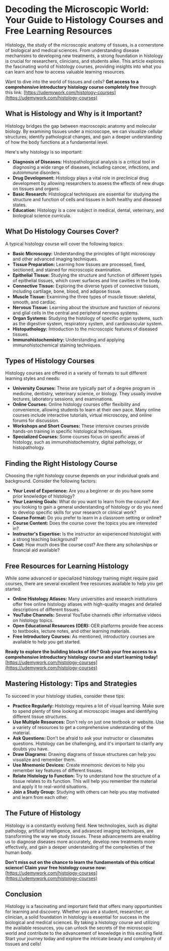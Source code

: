 # Decoding the Microscopic World: Your Guide to Histology Courses and Free Learning Resources

Histology, the study of the microscopic anatomy of tissues, is a cornerstone of biological and medical sciences. From understanding disease mechanisms to developing new treatments, a strong foundation in histology is crucial for researchers, clinicians, and students alike. This article explores the fascinating world of histology courses, providing insights into what you can learn and how to access valuable learning resources.

Want to dive into the world of tissues and cells? **Get access to a comprehensive introductory histology course completely free** through this link: [https://udemywork.com/histology-courses](https://udemywork.com/histology-courses)

## What is Histology and Why is it Important?

Histology bridges the gap between macroscopic anatomy and molecular biology. By examining tissues under a microscope, we can visualize cellular structures, identify pathological changes, and gain a deeper understanding of how the body functions at a fundamental level.

Here's why histology is so important:

*   **Diagnosis of Diseases:** Histopathological analysis is a critical tool in diagnosing a wide range of diseases, including cancer, infections, and autoimmune disorders.
*   **Drug Development:** Histology plays a vital role in preclinical drug development by allowing researchers to assess the effects of new drugs on tissues and organs.
*   **Basic Research:** Histological techniques are essential for studying the structure and function of cells and tissues in both healthy and diseased states.
*   **Education:** Histology is a core subject in medical, dental, veterinary, and biological science curricula.

## What Do Histology Courses Cover?

A typical histology course will cover the following topics:

*   **Basic Microscopy:** Understanding the principles of light microscopy and other advanced imaging techniques.
*   **Tissue Preparation:** Learning how tissues are processed, fixed, sectioned, and stained for microscopic examination.
*   **Epithelial Tissue:** Studying the structure and function of different types of epithelial tissues, which cover surfaces and line cavities in the body.
*   **Connective Tissue:** Exploring the diverse types of connective tissues, including cartilage, bone, blood, and adipose tissue.
*   **Muscle Tissue:** Examining the three types of muscle tissue: skeletal, smooth, and cardiac.
*   **Nervous Tissue:** Learning about the structure and function of neurons and glial cells in the central and peripheral nervous systems.
*   **Organ Systems:** Studying the histology of specific organ systems, such as the digestive system, respiratory system, and cardiovascular system.
*   **Histopathology:** Introduction to the microscopic features of diseased tissues.
*   **Immunohistochemistry:** Understanding and applying immunohistochemical staining techniques.

## Types of Histology Courses

Histology courses are offered in a variety of formats to suit different learning styles and needs:

*   **University Courses:** These are typically part of a degree program in medicine, dentistry, veterinary science, or biology. They usually involve lectures, laboratory sessions, and examinations.
*   **Online Courses:** Online histology courses offer flexibility and convenience, allowing students to learn at their own pace. Many online courses include interactive tutorials, virtual microscopy, and online forums for discussion.
*   **Workshops and Short Courses:** These intensive courses provide hands-on training in specific histological techniques.
*   **Specialized Courses:** Some courses focus on specific areas of histology, such as immunohistochemistry, digital pathology, or histopathology.

## Finding the Right Histology Course

Choosing the right histology course depends on your individual goals and background. Consider the following factors:

*   **Your Level of Experience:** Are you a beginner or do you have some prior knowledge of histology?
*   **Your Learning Goals:** What do you want to learn from the course? Are you looking to gain a general understanding of histology or do you need to develop specific skills for your research or clinical work?
*   **Course Format:** Do you prefer to learn in a classroom setting or online?
*   **Course Content:** Does the course cover the topics you are interested in?
*   **Instructor's Expertise:** Is the instructor an experienced histologist with a strong teaching background?
*   **Cost:** How much does the course cost? Are there any scholarships or financial aid available?

## Free Resources for Learning Histology

While some advanced or specialized histology training might require paid courses, there are several excellent free resources available to help you get started:

*   **Online Histology Atlases:** Many universities and research institutions offer free online histology atlases with high-quality images and detailed descriptions of different tissues.
*   **YouTube Channels:** Several YouTube channels offer informative videos on histology topics.
*   **Open Educational Resources (OER):** OER platforms provide free access to textbooks, lecture notes, and other learning materials.
*   **Free Introductory Courses:** As mentioned, introductory courses are available to help you get started.

**Ready to explore the building blocks of life? Grab your free access to a comprehensive introductory histology course and start learning today!** [https://udemywork.com/histology-courses](https://udemywork.com/histology-courses)

## Mastering Histology: Tips and Strategies

To succeed in your histology studies, consider these tips:

*   **Practice Regularly:** Histology requires a lot of visual learning. Make sure to spend plenty of time looking at microscopic images and identifying different tissue structures.
*   **Use Multiple Resources:** Don't rely on just one textbook or website. Use a variety of resources to get a comprehensive understanding of the material.
*   **Ask Questions:** Don't be afraid to ask your instructor or classmates questions. Histology can be challenging, and it's important to clarify any doubts you have.
*   **Draw Diagrams:** Drawing diagrams of tissue structures can help you visualize and remember them.
*   **Use Mnemonic Devices:** Create mnemonic devices to help you remember key features of different tissues.
*   **Relate Histology to Function:** Try to understand how the structure of a tissue relates to its function. This will help you remember the material and apply it to real-world situations.
*   **Join a Study Group:** Studying with others can help you stay motivated and learn from each other.

## The Future of Histology

Histology is a constantly evolving field. New technologies, such as digital pathology, artificial intelligence, and advanced imaging techniques, are transforming the way we study tissues. These advancements are enabling us to diagnose diseases more accurately, develop new treatments more effectively, and gain a deeper understanding of the complexities of the human body.

**Don't miss out on the chance to learn the fundamentals of this critical science! Claim your free histology course now:** [https://udemywork.com/histology-courses](https://udemywork.com/histology-courses)

## Conclusion

Histology is a fascinating and important field that offers many opportunities for learning and discovery. Whether you are a student, researcher, or clinician, a solid foundation in histology is essential for success in the biological and medical sciences. By taking a histology course and utilizing the available resources, you can unlock the secrets of the microscopic world and contribute to the advancement of knowledge in this exciting field. Start your journey today and explore the intricate beauty and complexity of tissues and cells!
